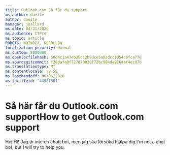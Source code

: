 ```yaml
---
title: Outlook.com Så får du support
ms.author: daeite
author: daeite
manager: joallard
ms.date: 04/21/2020
ms.audience: ITPro
ms.topic: article
ROBOTS: NOINDEX, NOFOLLOW
localization_priority: Normal
ms.custom: 8000080
ms.openlocfilehash: 50d4c1a47eb35cc2b9dce5a02dcc1054cbfca778
ms.sourcegitcommit: f28dafa0f727870038f72bc904da926daf4ec07b
ms.translationtype: MT
ms.contentlocale: sv-SE
ms.lasthandoff: 06/05/2020
ms.locfileid: "44581501"
---
```

# <a name="how-to-get-outlookcom-support"></a><span data-ttu-id="0e140-102">Så här får du Outlook.com support</span><span class="sxs-lookup"><span data-stu-id="0e140-102">How to get Outlook.com support</span></span>

<span data-ttu-id="0e140-103">Hej!</span><span class="sxs-lookup"><span data-stu-id="0e140-103">Hi!</span></span>
<span data-ttu-id="0e140-104">Jag är inte en chatt bot, men jag ska försöka hjälpa dig.</span><span class="sxs-lookup"><span data-stu-id="0e140-104">I'm not a chat bot, but I will try to help you.</span></span>


